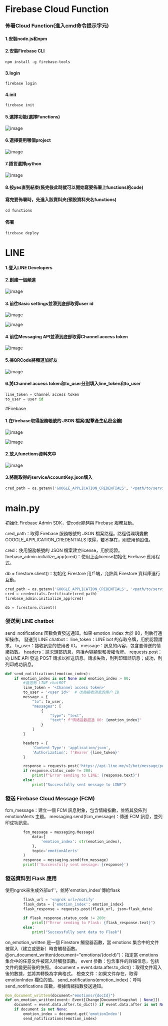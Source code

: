 # Firebase Cloud Function
### 佈署Cloud Function(進入cmd命令提示字元)
#### 1.安裝node.js和npm
#### 2.安裝Firebase CLI
```
npm install -g firebase-tools
```
#### 3.login
```
firebase login
```
#### 4.init
```
firebase init
```
#### 5.選擇功能(選擇Functions)
![image](README_image/choose_functions.png)
#### 6.選擇要用哪個project
![image](README_image/choose_project.png)
#### 7.語言選擇python
![image](README_image/choose_language.png)
#### 8.按yes直到結束(裝完後此時就可以開始寫要佈署上functions的code)
#### 寫完要佈署時，先進入該資料夾(預設資料夾名functions)
```
cd functions
```
#### 佈署
```
firebase deploy
```
# LINE
#### 1.登入LINE Developers
#### 2.創建一個頻道
![image](README_image/channels.png)
#### 3.前往Basic settings並滑到底部取得user id
![image](README_image/basic_settings.png)

![image](README_image/user_id.png)
#### 4.前往Messaging API並滑到底部取得Channel access token
![image](README_image/channel_access_token.png)
#### 5.掃QRCode將頻道加好友
![image](README_image/QRCode.png)
#### 6.將Channel access token和to_user分別填入line_token和to_user
```python
line_token = Channel access token
to_user = user id
```
#Firebase
#### 1.在firebase取得服務帳號的 JSON 檔案(點擊產生私密金鑰)
![image](README_image/service_account.png)

![image](README_image/service_account_2.png)
#### 2.放入functions資料夾中
![image](README_image/folder.png)
#### 3.將剛取得的serviceAccountKey.json填入
```python
cred_path = os.getenv('GOOGLE_APPLICATION_CREDENTIALS', '<path/to/serviceAccountKey.json>')
```
# main.py
初始化 Firebase Admin SDK，使code能夠與 Firebase 服務互動。

cred_path：取得 Firebase 服務帳號的 JSON 檔案路徑。路徑從環境變數 GOOGLE_APPLICATION_CREDENTIALS 取得，若不存在，則使用預設值。

cred：使用服務帳號的 JSON 檔案建立license，用於認證。 firebase_admin.initialize_app(cred)：使用上面license初始化 Firebase 應用程式。

db = firestore.client()：初始化 Firestore 用戶端，允許與 Firestore 資料庫進行互動。
```python
cred_path = os.getenv('GOOGLE_APPLICATION_CREDENTIALS', '<path/to/serviceAccountKey.json>')
cred = credentials.Certificate(cred_path)
firebase_admin.initialize_app(cred)

db = firestore.client()
```
### 發送到 LINE chatbot
send_notifications 函數負責發送通知。如果 emotion_index 大於 80，則執行通知操作。
發送到 LINE chatbot：
line_token：LINE bot 的存取令牌，用於認證請求。 
to_user：接收訊息的使用者 ID。 
message：訊息的內容，包含要傳送的情緒指數。 
headers：請求頭部訊息，包括內容類型和授權令牌。 
requests.post：向 LINE API 發送 POST 請求以推送訊息。請求失敗，則列印錯誤訊息；成功，則列印成功訊息。
```python
def send_notifications(emotion_index):
    if emotion_index is not None and emotion_index > 80:
        #發送到 LINE chatBOT
        line_token = '<Channel access token>'
        to_user = '<user id>'  # 改為接收消息的用户 ID
        message = {
            "to": to_user,
            "messages": [
                {
                    "type": "text",
                    "text": f"情緒指數超過 80: {emotion_index}"
                }
            ]
        }

        headers = {
            'Content-Type': 'application/json',
            'Authorization': f'Bearer {line_token}'             
        }

        response = requests.post('https://api.line.me/v2/bot/message/push', json=message, headers=headers)
        if response.status_code != 200:
            print(f"Error sending to LINE: {response.text}")
        else:
            print("Successfully sent message to LINE")
```
### 發送 Firebase Cloud Message (FCM)
fcm_message：建立一個 FCM 訊息對象，包含情緒指數，並將其發佈到 emotionAlerts 主題。 
messaging.send(fcm_message)：傳送 FCM 訊息，並列印成功訊息。
```python
        fcm_message = messaging.Message(
            data={
                'emotion_index': str(emotion_index),
            },            
            topic='emotionAlerts'
        )
        response = messaging.send(fcm_message)
        print(f'Successfully sent message: {response}')
```
### 發送資料到 Flask 應用
使用ngrok來生成外部url'<ngrok url>'，並將'emotion_index'傳給flask
```python
        flask_url = '<ngrok url>/notify'
        flask_data = {'emotion_index': emotion_index}
        flask_response = requests.post(flask_url, json=flask_data)

        if flask_response.status_code != 200:
            print(f"Error sending to Flask: {flask_response.text}")
        else:
            print("Successfully sent data to Flask")
```
on_emotion_written 是一個 Firestore 觸發器函數，當 emotions 集合中的文件被寫入（建立或更新）時會觸發函數。
@on_document_written(document="emotions/{docId}")：指定當 emotions 集合中的任意文件被寫入時觸發函數。 
event 參數：包含事件的詳細信息，包括文件的變更前後的快照。 
document = event.data.after.to_dict()：取得文件寫入後的數據，並將其轉換為字典格式。 
檢查文件：如果文件存在，取得 emotionIndex 欄位的值。 send_notifications(emotion_index)：呼叫 send_notifications 函數，根據情緒指數發送通知。
```python
@on_document_written(document="emotions/{docId}")
def on_emotion_written(event: Event[Change[DocumentSnapshot | None]]) -> None:
    document = event.data.after.to_dict() if event.data.after is not None else None
    if document is not None:
        emotion_index = document.get('emotionIndex')
        send_notifications(emotion_index)
```
